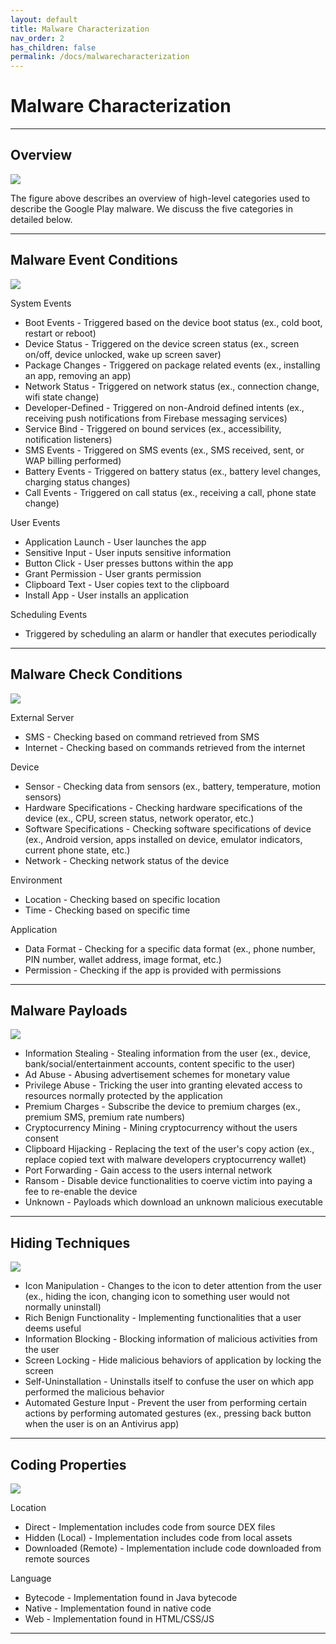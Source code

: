 ```yaml
---
layout: default
title: Malware Characterization
nav_order: 2
has_children: false
permalink: /docs/malwarecharacterization
---
```


# Malware Characterization
---

## Overview

![](../img/characteristic_overview.PNG)

The figure above describes an overview of high-level categories used to describe the Google Play malware. We discuss the five categories in detailed below.

---

## Malware Event Conditions

![](../img/characteristic_eventconditions.PNG)

System Events
* Boot Events - Triggered based on the device boot status (ex., cold boot, restart or reboot)
* Device Status - Triggered on the device screen status (ex., screen on/off, device unlocked, wake up screen saver)
* Package Changes - Triggered on package related events (ex., installing an app, removing an app)
* Network Status - Triggered on network status (ex., connection change, wifi state change)
* Developer-Defined - Triggered on non-Android defined intents (ex., receiving push notifications from Firebase messaging services)
* Service Bind - Triggered on bound services (ex., accessibility, notification listeners) 
* SMS Events - Triggered on SMS events (ex., SMS received, sent, or WAP billing performed)
* Battery Events - Triggered on battery status (ex., battery level changes, charging status changes)
* Call Events - Triggered on call status (ex., receiving a call, phone state change)

User Events
* Application Launch - User launches the app
* Sensitive Input - User inputs sensitive information
* Button Click - User presses buttons within the app
* Grant Permission - User grants permission
* Clipboard Text - User copies text to the clipboard
* Install App - User installs an application

Scheduling Events
* Triggered by scheduling an alarm or handler that executes periodically

---

## Malware Check Conditions

![](../img/characteristic_checkconditions.PNG)

External Server
* SMS - Checking based on command retrieved from SMS
* Internet - Checking based on commands retrieved from the internet

Device
* Sensor - Checking data from sensors (ex., battery, temperature, motion sensors)
* Hardware Specifications - Checking hardware specifications of the device (ex., CPU, screen status, network operator, etc.)
* Software Specifications - Checking software specifications of device (ex., Android version, apps installed on device, emulator indicators, current phone state, etc.)
* Network - Checking network status of the device

Environment
* Location - Checking based on specific location
* Time - Checking based on specific time

Application
* Data Format - Checking for a specific data format (ex., phone number, PIN number, wallet address, image format, etc.)
* Permission - Checking if the app is provided with permissions

---

## Malware Payloads

![](../img/characteristic_payloads.PNG)

* Information Stealing - Stealing information from the user (ex., device, bank/social/entertainment accounts, content specific to the user)
* Ad Abuse - Abusing advertisement schemes for monetary value
* Privilege Abuse - Tricking the user into granting elevated access to resources normally protected by the application
* Premium Charges - Subscribe the device to premium charges (ex., premium SMS, premium rate numbers)
* Cryptocurrency Mining - Mining cryptocurrency without the users consent
* Clipboard Hijacking - Replacing the text of the user's copy action (ex., replace copied text with malware developers cryptocurrency wallet) 
* Port Forwarding - Gain access to the users internal network
* Ransom - Disable device functionalities to coerve victim into paying a fee to re-enable the device
* Unknown - Payloads which download an unknown malicious executable

---


## Hiding Techniques

![](../img/characteristic_hidingtechniques.PNG)

* Icon Manipulation - Changes to the icon to deter attention from the user (ex., hiding the icon, changing icon to something user would not normally uninstall)
* Rich Benign Functionality - Implementing functionalities that a user deems useful
* Information Blocking - Blocking information of malicious activities from the user
* Screen Locking - Hide malicious behaviors of application by locking the screen
* Self-Uninstallation - Uninstalls itself to confuse the user on which app performed the malicious behavior
* Automated Gesture Input - Prevent the user from performing certain actions by performing automated gestures (ex., pressing back button when the user is on an Antivirus app)

---

## Coding Properties

![](../img/characteristic_codeproperties.PNG)

Location
* Direct - Implementation includes code from source DEX files
* Hidden (Local) - Implementation includes code from local assets
* Downloaded (Remote) - Implementation include code downloaded from remote sources

Language
* Bytecode - Implementation found in Java bytecode
* Native - Implementation found in native code
* Web - Implementation found in HTML/CSS/JS

---

